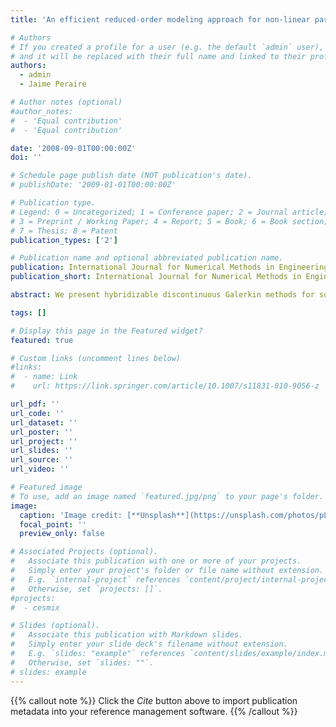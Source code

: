 ```yaml
---
title: 'An efficient reduced-order modeling approach for non-linear parametrized partial differential equations'

# Authors
# If you created a profile for a user (e.g. the default `admin` user), write the username (folder name) here
# and it will be replaced with their full name and linked to their profile.
authors:  
  - admin
  - Jaime Peraire

# Author notes (optional)
#author_notes:
#  - 'Equal contribution'
#  - 'Equal contribution'

date: '2008-09-01T00:00:00Z'
doi: ''

# Schedule page publish date (NOT publication's date).
# publishDate: '2009-01-01T00:00:00Z'

# Publication type.
# Legend: 0 = Uncategorized; 1 = Conference paper; 2 = Journal article;
# 3 = Preprint / Working Paper; 4 = Report; 5 = Book; 6 = Book section;
# 7 = Thesis; 8 = Patent
publication_types: ['2']

# Publication name and optional abbreviated publication name.
publication: International Journal for Numerical Methods in Engineering
publication_short: International Journal for Numerical Methods in Engineering 76(1), 27-55

abstract: We present hybridizable discontinuous Galerkin methods for solving steady and time-dependent partial differential equations (PDEs) in continuum mechanics. The essential ingredients are a local Galerkin projection of the underlying PDEs at the element level onto spaces of polynomials of degree k to parametrize the numerical solution in terms of the numerical trace; a judicious choice of the numerical flux to provide stability and consistency; and a global jump condition that enforces the continuity of the numerical flux to arrive at a global weak formulation in terms of the numerical trace. The HDG methods are fully implicit, high-order accurate and endowed with several unique features which distinguish themselves from other discontinuous Galerkin methods. First, they reduce the globally coupled unknowns to the approximate trace of the solution on element boundaries, thereby leading to a significant reduction in the degrees of freedom. Second, they provide, for smooth viscous-dominated problems, approximations of all the variables which converge with the optimal order of k + 1 in the L2-norm. Third, they possess some superconvergence properties that allow us to define inexpensive element-by-element postprocessing procedures to compute a new approximate solution which may converge with higher order than the original solution. And fourth, they allow for a novel and systematic way for imposing boundary conditions for the total stress, viscous stress, vorticity and pressure which are not naturally associated with the weak formulation of the methods. In addition, they possess other interesting properties for specific problems. Their approximate solution can be postprocessed to yield an exactly divergence-free and H(div)-conforming velocity field for incompressible flows. They do not exhibit volumetric locking for nearly incompressible solids. We provide extensive numerical results to illustrate their distinct characteristics and compare their performance with that of continuous Galerkin methods.

tags: []

# Display this page in the Featured widget?
featured: true

# Custom links (uncomment lines below)
#links:
#  - name: Link
#    url: https://link.springer.com/article/10.1007/s11831-010-9056-z

url_pdf: ''
url_code: ''
url_dataset: ''
url_poster: ''
url_project: ''
url_slides: ''
url_source: ''
url_video: ''

# Featured image
# To use, add an image named `featured.jpg/png` to your page's folder.
image:
  caption: 'Image credit: [**Unsplash**](https://unsplash.com/photos/pLCdAaMFLTE)'
  focal_point: ''
  preview_only: false

# Associated Projects (optional).
#   Associate this publication with one or more of your projects.
#   Simply enter your project's folder or file name without extension.
#   E.g. `internal-project` references `content/project/internal-project/index.md`.
#   Otherwise, set `projects: []`.
#projects:
#  - cesmix

# Slides (optional).
#   Associate this publication with Markdown slides.
#   Simply enter your slide deck's filename without extension.
#   E.g. `slides: "example"` references `content/slides/example/index.md`.
#   Otherwise, set `slides: ""`.
# slides: example
---
```


{{% callout note %}}
Click the _Cite_ button above to import publication metadata into your reference management software.
{{% /callout %}}

